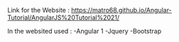 Link for the Website : https://matro68.github.io/Angular-Tutorial/AngularJS%20Tutorial%2021/

In the websited used : 
-Angular 1
-Jquery
-Bootstrap 
